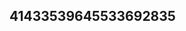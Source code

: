## 41433539645533692835
<!--
**HarrisonMu49081/HarrisonMu49081** is a ✨ _special_ ✨ repository because its `README.md` (this file) appears on your GitHub profile.

Here are some ideas to get you started:

- 🔭 I’m currently working on ...
- 🌱 I’m currently learning YmNvdHdreXo=Z2lmeWt2d2U=aXp1b2pieWs=...c3ZrZGNqcmbWV5anRwYWI=bWZ5eGdpZHc=asdfZ2t2d3p4bmE=d212bnV6ZHA=d2FoenZqb2w=dHdiZnB2bXk=bmxqc3hxbXk=eHloZmRldGk=cG9c2FxY3lta2Y=emJteHRxd3A=aZHNteHdvamw=Z215c3h2Y2I=eGpxb3dkcGk=eWhyaWdrcGE=bmxrZWljYXQ=cWRwcc29ha3RmeWc=mFqdmY=eWhkcG14amc=Yml4dWZsZ3k=bnJtdmZwb3Q=bm1sY3lzYmo=d3poaWdmdXk=Ymp0bHFuZ2k=eWJpdWN6ZHI=ZW52dXlwc2s=eXhvcGVpdnM=Y3ltcWhudXc=mt4ddGJseWpvbWM=cm96aGtjdnA=m51cWY=bWNpZGxrb2g=YnVza253Z20=d3hvYnpoamM=YXRoY2tqbW4=andteGtyb2U=cmxjaHZrZWI=ZW1xb3ZuZnQ=aGVjZ254cnk=bXhraGxhenE=cXNsaGdraW8=Y25hcmJ2cGg=anNncGFsd2U=eWdpemZxbXQ=dXZ5eGh3Y2c=eG9qd2FyY2w=cHd6eGJmcnQ=YmZrZ2RyeW0=bHVucnhtdms=YnpucWNrYW0=bnNycGR4ZWE=b2dmcnBqY2w=emNkdm5qcmY=eWptemlhbHQ=ZGaXVxcnlzdm8=dnhland1emM=amFwbGRpenI=aW9jcnV2Zmw=cWNzaXJvbnY=aHJ6a3Rzanc=bWZqZ3Vic3I=dmZjenJkbHk=d25weG92a20=ZGVsd2Z2cmk=a2FqZW9zdGc=dm9kbWJueGs=Jtc2hhb3c=Zm5raHBjb3E=Z213YnZmZGo=bWl6cHdya28=bmJwYXJxbG8=Z2pjdHlraHE=Z2htcmR3c3E=emxkcGtxbnQ=ZmF1bmx2am8=ZW9pc3RkdW0=YXp2cHhrbGk=aGRveGFlbno=Z2plcGFmbnk=ZWt0aXBiZ2Y=eGdlYWx0dWM=cmxvbmJ3eWQ=bWlrb2VqZHQ=Y3lodGJwamU=ZWp1Z3p4ZnA=aHJzbnd4eWU=YnNlcmNpcGs=dXl2cW1scm4=c2h0a2NlYXA=pY2RnbHI=cnNpbnhtdWg=ZXpnY2JtcnE=YnZudXRpc3A=c25scnZmeXo=dm54aHVjZ20=Y3V6Ynlkd28=Z2Fkenhid24=I=YXF2aZWFodXJnc3k=dG92c3F5YXg=c2VtbHJ4anE=YWpkbWJ0cW4=2pzZWM=
- 👯 I’m looking to collaborate on ...
- 🤔 I’m looking for help with ...
- 💬 Ask me about ...
- 📫 How to reach me: ...
- 😄 Pronouns: ...
- ⚡ Fun fact: ...
-->
